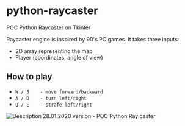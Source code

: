 # python-raycaster
POC Python Raycaster on Tkinter

Raycaster engine is inspired by 90's PC games. It takes three inputs: 
* 2D array representing the map 
* Player (coordinates, angle of view)

## How to play

* `W / S    - move forward/backward`
* `A / D    - turn left/right`
* `Q / E    - strafe left/right`

<img alt="Description" src="https://github.com/PavelVavruska/raycaster/blob/master/raycaster_20200128.png">
28.01.2020 version - POC Python Ray caster
